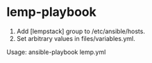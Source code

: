 # lemp-playbook
1. Add [lempstack] group to /etc/ansible/hosts.
2. Set arbitrary values in files/variables.yml.

Usage: ansible-playbook lemp.yml
